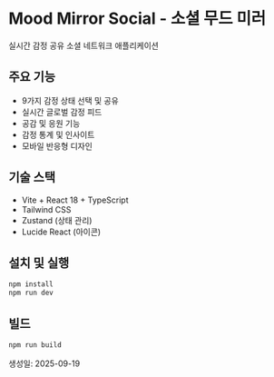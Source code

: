 # Mood Mirror Social - 소셜 무드 미러

실시간 감정 공유 소셜 네트워크 애플리케이션

## 주요 기능

- 9가지 감정 상태 선택 및 공유
- 실시간 글로벌 감정 피드
- 공감 및 응원 기능
- 감정 통계 및 인사이트
- 모바일 반응형 디자인

## 기술 스택

- Vite + React 18 + TypeScript
- Tailwind CSS
- Zustand (상태 관리)
- Lucide React (아이콘)

## 설치 및 실행

```bash
npm install
npm run dev
```

## 빌드

```bash
npm run build
```

생성일: 2025-09-19